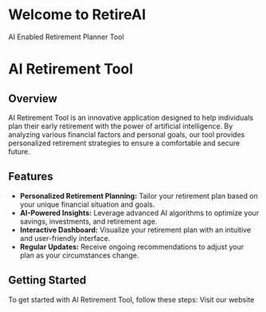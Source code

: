 # Welcome to RetireAI
AI Enabled Retirement Planner Tool
# AI Retirement Tool

## Overview
AI Retirement Tool is an innovative application designed to help individuals plan their early retirement with the power of artificial intelligence. By analyzing various financial factors and personal goals, our tool provides personalized retirement strategies to ensure a comfortable and secure future.

## Features
- **Personalized Retirement Planning:** Tailor your retirement plan based on your unique financial situation and goals.
- **AI-Powered Insights:** Leverage advanced AI algorithms to optimize your savings, investments, and retirement age.
- **Interactive Dashboard:** Visualize your retirement plan with an intuitive and user-friendly interface.
- **Regular Updates:** Receive ongoing recommendations to adjust your plan as your circumstances change.

## Getting Started
To get started with AI Retirement Tool, follow these steps:
Visit our website

